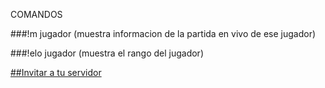 COMANDOS

###!m jugador (muestra informacion de la partida en vivo de ese jugador)

###!elo jugador (muestra el rango del jugador)

[##Invitar a tu servidor](https://discord.com/oauth2/authorize?client_id=692202081150304328&permissions=8&scope=bot)







